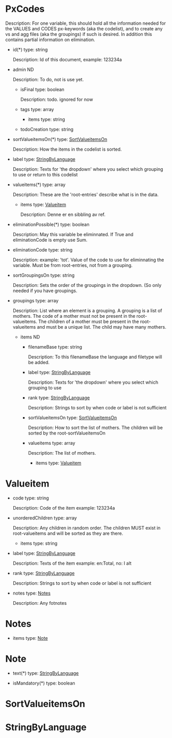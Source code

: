 # PxCodes

 Description: For one variable, this should hold all the information needed for the VALUES and CODES px-keywords (aka the codelist), and to create any vs and agg files (aka the groupings) if such is desired. In addition this contains partial information on elimination.

 - id(*) type: string

    Description: Id of this document, example: 123234a

 - admin ND

    Description: To do, not is use yet.

     - isFinal type: boolean

        Description: todo. ignored for now

     - tags type: array

         - items type: string

     - todoCreation type: string

 - sortValueitemsOn(*) type:  [SortValueitemsOn](#sortvalueitemson)

    Description: How the items in the codelist is sorted.

 - label type:  [StringByLanguage](#stringbylanguage)

    Description: Texts for 'the dropdown' where you select which grouping to use or return to this codelist

 - valueitems(*) type: array

    Description: These are the 'root-entries' describe what is in the data.

     - items type:  [Valueitem](#valueitem)

        Description: Denne er en sibbling av ref.

 - eliminationPossible(*) type: boolean

    Description: May this variable be eliminnated. If True and eliminationCode is empty use Sum.

 - eliminationCode type: string

    Description: example: 'tot'. Value of the code to use for eliminnating the variable. Must be from root-entries, not from a grouping.

 - sortGroupingsOn type: string

    Description: Sets the order of the groupings in the dropdown. (So only needed if you have groupings.

 - groupings type: array

    Description: List where an element is a grouping. A grouping is a list of mothers. The code of a mother must not be present in the root-valueitems. The children of a mother must be present in the root-valueitems and must be a unique list. The child may have many mothers.

     - items ND

         - filenameBase type: string

            Description: To this filenameBase the language and filetype will be added.

         - label type:  [StringByLanguage](#stringbylanguage)

            Description: Texts for 'the dropdown' where you select which grouping to use

         - rank type:  [StringByLanguage](#stringbylanguage)

            Description: Strings to sort by when code or label is not sufficient

         - sortValueitemsOn type:  [SortValueitemsOn](#sortvalueitemson)

            Description: How to sort the list of mothers. The children will be sorted by the root-sortValueitemsOn

         - valueitems type: array

            Description: The list of mothers.

             - items type:  [Valueitem](#valueitem)

# Valueitem



 - code type: string

    Description: Code of the item example: 123234a

 - unorderedChildren type: array

    Description: Any children in random order. The children MUST exist in root-valueitems and will be sorted as they are there.

     - items type: string

 - label type:  [StringByLanguage](#stringbylanguage)

    Description: Texts of the item example: en:Total, no: I alt

 - rank type:  [StringByLanguage](#stringbylanguage)

    Description: Strings to sort by when code or label is not sufficient

 - notes type:  [Notes](#notes)

    Description: Any fotnotes

# Notes



 - items type:  [Note](#note)

# Note



 - text(*) type:  [StringByLanguage](#stringbylanguage)

 - isMandatory(*) type: boolean

# SortValueitemsOn



# StringByLanguage



